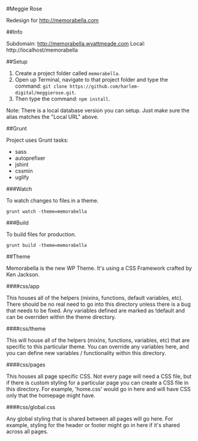 #Meggie Rose

Redesign for http://memorabella.com

##Info

Subdomain: http://memorabella.wyattmeade.com
Local: http://localhost/memorabella

##Setup

1. Create a project folder called `memorabella`.
2. Open up Terminal, navigate to that project folder and type the command: `git clone https://github.com/harlem-digital/meggierose.git`.
3. Then type the command: `npm install`.

Note: There is a local database version you can setup. Just make sure the alias matches the "Local URL" above.

##Grunt

Project uses Grunt tasks:

* sass
* autoprefixer
* jshint
* cssmin
* uglify

###Watch

To watch changes to files in a theme.

```
grunt watch -theme=memorabella
```

###Build

To build files for production.

```
grunt build -theme=memorabella
```

##Theme

Memorabella is the new WP Theme. It's using a CSS Framework crafted by Ken Jackson.

####css/app

This houses all of the helpers (mixins, functions, default variables, etc). There should be no real need to go into this directory unless there is a bug that needs to be fixed. Any variables defined are marked as !default and can be overriden within the theme directory.

####css/theme

This will house all of the helpers (mixins, functions, variables, etc) that are specific to this particular theme. You can override any variables here, and you can define new variables / functionality within this directory.

####css/pages

This houses all page specific CSS. Not every page will need a CSS file, but if there is custom styling for a particular page you can create a CSS file in this directory. For example, 'home.css' would go in here and will have CSS only that the homepage might have.

####css/global.css

Any global styling that is shared between all pages will go here. For example, styling for the header or footer might go in here if it's shared across all pages.